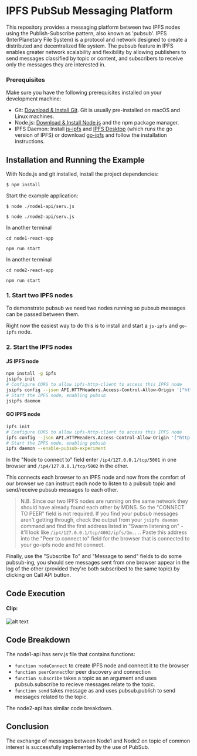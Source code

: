 # IPFS PubSub Messaging Platform

This repository provides a messaging platform between two IPFS nodes using the Publish-Subscribe pattern, also known as 'pubsub'. IPFS (InterPlanetary File System) is a protocol and network designed to create a distributed and decentralized file system. The pubsub feature in IPFS enables greater network scalability and flexibility by allowing publishers to send messages classified by topic or content, and subscribers to receive only the messages they are interested in.

### Prerequisites

Make sure you have the following prerequisites installed on your development machine:

- Git: [Download & Install Git](https://git-scm.com/downloads). Git is usually pre-installed on macOS and Linux machines.
- Node.js: [Download & Install Node.js](https://nodejs.org/en/download/) and the npm package manager.
- IPFS Daemon: Install [js-ipfs](https://github.com/ipfs/js-ipfs) and [IPFS Desktop](https://docs.ipfs.io/install/ipfs-desktop/) (which runs the go version of IPFS) or download [go-ipfs](https://dist.ipfs.io/#go-ipfs) and follow the installation instructions.

## Installation and Running the Example

With Node.js and git installed, install the project dependencies:

```console
$ npm install
```

Start the example application:

```console
$ node ./node1-api/serv.js
```
```console
$ node ./node2-api/serv.js
```
In another terminal
```console
cd node1-react-app

npm run start
```

In another terminal
```console
cd node2-react-app

npm run start
```

### 1. Start two IPFS nodes

To demonstrate pubsub we need two nodes running so pubsub messages can be passed between them.

Right now the easiest way to do this is to install and start a `js-ipfs` and `go-ipfs` node. 

### 2. Start the IPFS nodes

#### JS IPFS node

```sh
npm install -g ipfs
jsipfs init
# Configure CORS to allow ipfs-http-client to access this IPFS node
jsipfs config --json API.HTTPHeaders.Access-Control-Allow-Origin '["http://127.0.0.1:8888"]'
# Start the IPFS node, enabling pubsub
jsipfs daemon
```

#### GO IPFS node

```sh
ipfs init
# Configure CORS to allow ipfs-http-client to access this IPFS node
ipfs config --json API.HTTPHeaders.Access-Control-Allow-Origin '["http://127.0.0.1:8888"]'
# Start the IPFS node, enabling pubsub
ipfs daemon --enable-pubsub-experiment
```

In the "Node to connect to" field enter `/ip4/127.0.0.1/tcp/5001` in one browser and `/ip4/127.0.0.1/tcp/5002` in the other.

This connects each browser to an IPFS node and now from the comfort of our browser we can instruct each node to listen to a pubsub topic and send/receive pubsub messages to each other.

> N.B. Since our two IPFS nodes are running on the same network they should have already found each other by MDNS. So the "CONNECT TO PEER" field is not required. If you find your pubsub messages aren't getting through, check the output from your `jsipfs daemon` command and find the first address listed in "Swarm listening on" - it'll look like `/ip4/127.0.0.1/tcp/4002/ipfs/Qm...`. Paste this address into the "Peer to connect to" field for the browser that is connected to your go-ipfs node and hit connect.

Finally, use the "Subscribe To" and "Message to send" fields to do some pubsub-ing, you should see messages sent from one browser appear in the log of the other (provided they're both subscribed to the same topic) by clicking on Call API button.


## Code Execution
#### Clip:
![alt text](https://github.com/Aryamanraj/IPFS-pubsub-React-App/blob/master/files/tutorial.gif)

## Code Breakdown
The node1-api has serv.js file that contains functions:
- `function nodeConnect` to create IPFS node and connect it to the browser
- `function peerConnect`for peer discovery and connection
- `function subscribe` takes a topic as an argument and uses pubsub.subscribe to recieve messages relate to the topic.
- `function send` takes message as and uses pubsub.publish to send messages related to the topic.


The node2-api has similar code breakdown.


## Conclusion
The exchange of messages between Node1 and Node2 on topic of common interest is successfully implemented by the use of PubSub.
